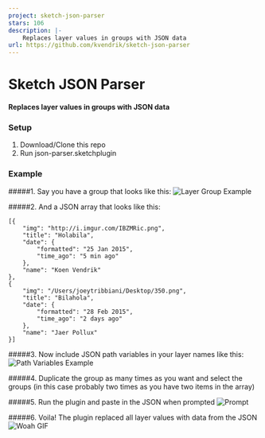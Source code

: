 ```yaml
---
project: sketch-json-parser
stars: 106
description: |-
    Replaces layer values in groups with JSON data
url: https://github.com/kvendrik/sketch-json-parser
---
```


Sketch JSON Parser
=================
#### Replaces layer values in groups with JSON data

### Setup
1. Download/Clone this repo
2. Run json-parser.sketchplugin

### Example
#####1. Say you have a group that looks like this:
![Layer Group Example](http://i.imgur.com/wKPFRdu.png)

#####2. And a JSON array that looks like this:
```
[{
    "img": "http://i.imgur.com/IBZMRic.png",
    "title": "Holabila",
    "date": {
        "formatted": "25 Jan 2015",
        "time_ago": "5 min ago"
    },
    "name": "Koen Vendrik"
},
{
    "img": "/Users/joeytribbiani/Desktop/350.png",
    "title": "Bilahola",
    "date": {
        "formatted": "28 Feb 2015",
        "time_ago": "2 days ago"
    },
    "name": "Jaer Pollux"
}]
```

#####3. Now include JSON path variables in your layer names like this:
![Path Variables Example](http://i.imgur.com/JsnUwv2.png)

#####4. Duplicate the group as many times as you want and select the groups
(in this case probably two times as you have two items in the array)

#####5. Run the plugin and paste in the JSON when prompted
![Prompt](http://i.imgur.com/sO4JCwi.png)

#####6. Voila! The plugin replaced all layer values with data from the JSON
![Woah GIF](http://www.reactiongifs.com/wp-content/gallery/omg/RDJ_Woah.gif)

